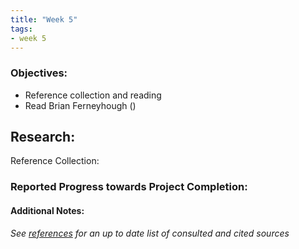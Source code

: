 ```yaml
---
title: "Week 5"
tags:
- week 5
---
```


### Objectives: 
- Reference collection and reading
- Read Brian Ferneyhough ()

## Research:
Reference Collection:







### Reported Progress towards Project Completion:


#### Additional Notes:

*See [references](references.md) for an up to date list of consulted and cited sources*
